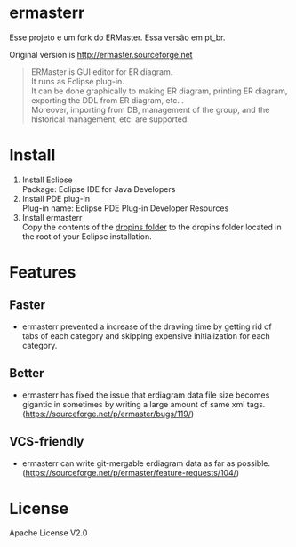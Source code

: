 # ermasterr
Esse projeto e um fork do ERMaster. Essa versão  em pt_br.

Original version is http://ermaster.sourceforge.net  
> ERMaster is GUI editor for ER diagram.  
> It runs as Eclipse plug-in.  
> It can be done graphically to making ER diagram, printing ER diagram, exporting the DDL from ER diagram, etc. .  
> Moreover, importing from DB, management of the group, and the historical management, etc. are supported.  

# Install
1. Install Eclipse  
Package: Eclipse IDE for Java Developers
2. Install PDE plug-in  
Plug-in name: Eclipse PDE Plug-in Developer Resources
3. Install ermasterr  
Copy the contents of the [dropins folder](https://github.com/roundrop/ermasterr/tree/master/dropins/ermasterr/eclipse/plugins) to the dropins folder located in the root of your Eclipse installation.

# Features

## Faster
* ermasterr prevented a increase of the drawing time by getting rid of tabs of each category and skipping expensive initialization for each category.

## Better
* ermasterr has fixed the issue that erdiagram data file size becomes gigantic in sometimes by writing a large amount of same xml tags. (https://sourceforge.net/p/ermaster/bugs/119/)

## VCS-friendly
* ermasterr can write git-mergable erdiagram data as far as possible. (https://sourceforge.net/p/ermaster/feature-requests/104/)

# License
Apache License V2.0
